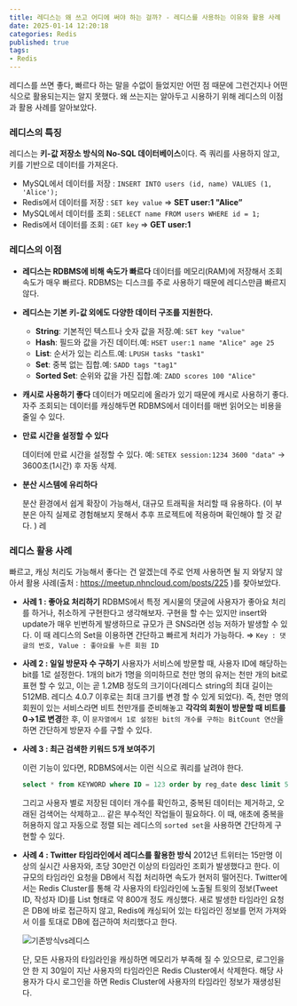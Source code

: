 ```yaml
---
title: 레디스는 왜 쓰고 어디에 써야 하는 걸까? - 레디스를 사용하는 이유와 활용 사례        
date: 2025-01-14 12:20:18
categories: Redis         
published: true 
tags:
- Redis        
---  
```


레디스를 쓰면 좋다, 빠르다 하는 말을 수없이 들었지만 어떤 점 때문에 그런건지나 어떤 식으로 활용되는지는 알지 못했다. 왜 쓰는지는 알아두고 시용하기 위해 레디스의 이점과 활용 사례를 알아보았다. 

### 레디스의 특징

레디스는 **키-값 저장소 방식의 No-SQL 데이터베이스**이다. 즉 쿼리를 사용하지 않고, 키를 기반으로 데이터를 가져온다. 

- MySQL에서 데이터를 저장 : `INSERT INTO users (id, name) VALUES (1, 'Alice');`
- Redis에서 데이터를 저장 : `SET key value` ⇒ **SET user:1 "Alice”**
- MySQL에서 데이터를 조회 : `SELECT name FROM users WHERE id = 1;`
- Redis에서 데이터를 조회 : `GET key` ⇒ **GET user:1**

### 레디스의 이점

- **레디스는 RDBMS에 비해 속도가 빠르다** 
데이터를 메모리(RAM)에 저장해서 조회 속도가 매우 빠르다. RDBMS는 디스크를 주로 사용하기 때문에 레디스만큼 빠르지 않다.
- **레디스는 기본 키-값 외에도 다양한 데이터 구조를 지원한다.**
    - **String**: 기본적인 텍스트나 숫자 값을 저장.예: `SET key "value"`
    - **Hash**: 필드와 값을 가진 데이터.예: `HSET user:1 name "Alice" age 25`
    - **List**: 순서가 있는 리스트.예: `LPUSH tasks "task1"`
    - **Set**: 중복 없는 집합.예: `SADD tags "tag1"`
    - **Sorted Set**: 순위와 값을 가진 집합.예: `ZADD scores 100 "Alice"`
- **캐시로 사용하기 좋다** 
데이터가 메모리에 올라가 있기 때문에 캐시로 사용하기 좋다. 자주 조회되는 데이터를 캐싱해두면 RDBMS에서 데이터를 매번 읽어오는 비용을 줄일 수 있다.
- **만료 시간을 설정할 수 있다**
    
    데이터에 만료 시간을 설정할 수 있다. 
    예: `SETEX session:1234 3600 "data"` → 3600초(1시간) 후 자동 삭제.
    
- **분산 시스템에 유리하다**
    
    분산 환경에서 쉽게 확장이 가능해서, 대규모 트래픽을 처리할 때 유용하다. 
    (이 부분은 아직 실제로 경험해보지 못해서 추후 프로젝트에 적용하며 확인해야 할 것 같다. ) 
    레
    

### 레디스 활용 사례

빠르고, 캐싱 처리도 가능해서 좋다는 건 알겠는데 주로 언제 사용하면 될 지 와닿지 않아서 활용 사례(출처 : https://meetup.nhncloud.com/posts/225 )를 찾아보았다. 

- **사례 1 : 좋아요 처리하기** 
RDBMS에서 특정 게시물의 댓글에 사용자가 좋아요 처리를 하거나, 취소하게 구현한다고 생각해보자. 구현을 할 수는 있지만 insert와 update가 매우 빈번하게 발생하므로 규모가 큰 SNS라면 성능 저하가 발생할 수 있다. 
이 때 레디스의 Set을 이용하면 간단하고 빠르게 처리가 가능하다. 
⇒ `Key : 댓글의 번호, Value : 좋아요를 누른 회원 ID`
- **사례 2 : 일일 방문자 수 구하기** 
사용자가 서비스에 방문할 때, 사용자 ID에 해당하는 bit를 1로 설정한다. 1개의 bit가 1명을 의미하므로 천만 명의 유저는 천만 개의 bit로 표현 할 수 있고, 이는 곧 1.2MB 정도의 크기이다(레디스 string의 최대 길이는 512MB. 레디스 4.0.7 이후로는 최대 크기를 변경 할 수 있게 되었다). 
즉, 천만 명의 회원이 있는 서비스라면 비트 천만개를 준비해놓고 **각각의 회원이 방문할 때 비트를 0→1로 변경**한 후, 이 `문자열에서 1로 설정된 bit의 개수를 구하는 BitCount 연산`을 하면 간단하게 방문자 수를 구할 수 있다.
- **사례 3 : 최근 검색한 키워드 5개 보여주기**
    
    이런 기능이 있다면, RDBMS에서는  이런 식으로 쿼리를 날려야 한다. 
    
    ```sql
    select * from KEYWORD where ID = 123 order by reg_date desc limit 5;
    ```
    
    그리고 사용자 별로 저장된 데이터 개수를 확인하고, 중복된 데이터는 제거하고, 오래된 검색어는 삭제하고… 같은 부수적인 작업들이 필요하다. 이 때, 애초에 중복을 허용하지 않고 자동으로 정렬 되는 레디스의 `sorted set`을 사용하면 간단하게 구현할 수 있다. 
    
- **사례 4 : Twitter 타임라인에서 레디스를 활용한 방식** 
2012년 트위터는 15만명 이상의 실시간 사용자와, 초당 30만건 이상의 타임라인 조회가 발생했다고 한다. 이 규모의 타임라인 요청을 DB에서 직접 처리하면 속도가 현저히 떨어진다. 
Twitter에서는 Redis Cluster를 통해 각 사용자의 타임라인에 노출될 트윗의 정보(Tweet ID, 작성자 ID)를 List 형태로 약 800개 정도 캐싱했다. 새로 발생한 타임라인 요청은 DB에 바로 접근하지 않고, Redis에 캐싱되어 있는 타임라인 정보를 먼저 가져와서 이를 토대로 DB에 접근하여 처리했다고 한다.
    
   ![기존방식vs레디스](https://i.imgur.com/J3sBsXi.png)
    
    단, 모든 사용자의 타임라인을 캐싱하면 메모리가 부족해 질 수 있으므로, 로그인을 안 한 지 30일이 지난 사용자의 타임라인은 Redis Cluster에서 삭제한다. 해당 사용자가 다시 로그인을 하면 Redis Cluster에 사용자의 타임라인 정보가 재생성된다.